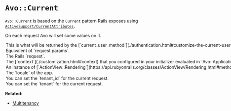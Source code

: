 # `Avo::Current`

`Avo::Current` is based on the `Current` pattern Rails exposes using [`ActiveSupport/CurrentAttributes`](https://api.rubyonrails.org/classes/ActiveSupport/CurrentAttributes.html).

On each request Avo will set some values on it.

<Option name="`user`">
This is what will be returned by the [`current_user_method`](./authentication.html#customize-the-current-user-method) that you've set in your initializer.
</Option>

<Option name="`params`">
Equivalent of `request.params`.
</Option>

<Option name="`request`">
The Rails `request`.
</Option>

<Option name="`context`">
The [`context`](./customization.html#context) that you configured in your initializer evaluated in `Avo::ApplicationController`.
</Option>

<Option name="`view_context`">
An instance of [`ActionView::Rendering`](https://api.rubyonrails.org/classes/ActionView/Rendering.html#method-i-view_context) off of which you can run any methods or variables that are available in your partials.

```ruby
view_context.link_to "Avo", "https://avohq.io"
```
</Option>

<Option name="`locale`">
The `locale` of the app.
</Option>

<Option name="`tenant_id`">
You can set the `tenant_id` for the current request.
</Option>

<Option name="`tenant`">
You can set the `tenant` for the current request.
</Option>

**Related:**
  - [Multitenancy](./multitenancy)

